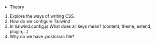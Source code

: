 * Theory
1) Explore the ways of writing CSS.
2) How do we configure Tailwind
3) In tialwind.config.js What does all keys mean? (content, theme, extend, plugin,...)
4) Why do we have .postcssrc file?